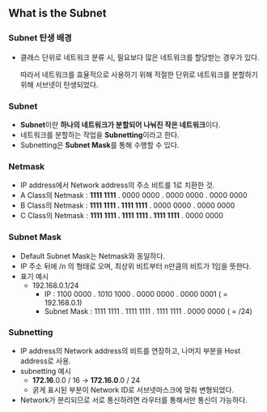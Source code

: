 ## What is the  Subnet

### Subnet 탄생 배경

- 클래스 단위로 네트워크 분류 시, 필요보다 많은 네트워크를 할당받는 경우가 있다.

  따라서 네트워크를 효율적으로 사용하기 위해 적절한 단위로 네트워크를 분할하기 위해 서브넷이 탄생되었다.

### Subnet

- **Subnet**이란 **하나의 네트워크가 분할되어 나눠진 작은 네트워크**이다.
- 네트워크를 분할하는 작업을 **Subnetting**이라고 한다.
- Subnetting은 **Subnet Mask**를 통해 수행할 수 있다.

### Netmask

- IP address에서 Network address의 주소 비트를 1로 치환한 것.
- A Class의 Netmask : __1111 1111__ . 0000 0000 . 0000 0000 . 0000 0000
- B Class의 Netmask : __1111 1111 . 1111 1111__ . 0000 0000 . 0000 0000
- C Class의 Netmask : __1111 1111 . 1111 1111 . 1111 1111__ . 0000 0000

### Subnet Mask

- Default Subnet Mask는 Netmask와 동일하다.
- IP 주소 뒤에 /n 의 형태로 오며, 최상위 비트부터 n만큼의 비트가 1임을 뜻한다.
- 표기 예시
  - 192.168.0.1/24
    - IP : 1100 0000 . 1010 1000 . 0000 0000 . 0000 0001 ( = 192.168.0.1)
    - Subnet Mask : 1111 1111 . 1111 1111 . 1111 1111 . 0000 0000 ( = /24)

### Subnetting

- IP address의 Network address의 비트를 연장하고, 나머지 부분을 Host address로 사용.
- subnetting 예시
  - __172.16__.0.0 / 16 -> __172.16.0__.0 / 24
  - 굵게 표시된 부분이 Network ID로 서브넷마스크에 맞춰 변형되었다.
- Network가 분리되므로 서로 통신하려면 라우터를 통해서만 통신이 가능하다.
